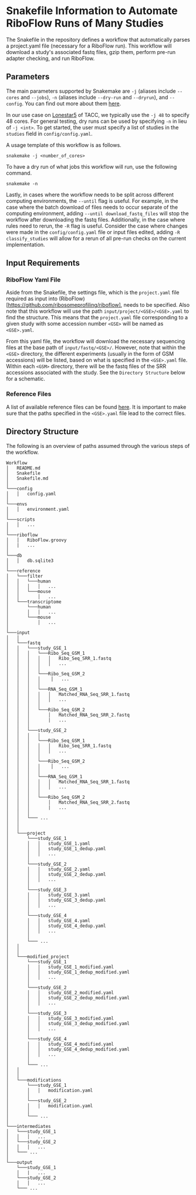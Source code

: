 # Snakefile Information to Automate RiboFlow Runs of Many Studies
The Snakefile in the repository defines a workflow that automatically parses a project.yaml file (necessary for a RiboFlow run). This workflow will download a study's associated fastq files, gzip them, perform pre-run adapter checking, and run RiboFlow.

## Parameters
The main parameters supported by Snakemake are  `-j` (aliases include `--cores` and `--jobs`), `-n` (aliases include `--dry-run` and `--dryrun`), and `--config`. You can find out more about them [here](https://snakemake.readthedocs.io/en/stable/executing/cli.html).

In our use case on [Lonestar5](https://portal.tacc.utexas.edu/user-guides/lonestar5) of TACC, we typically use the `-j 48` to specify 48 cores. For general testing, dry runs can be used by specifying `-n` in lieu of `-j <int>`. To get started, the user must specify a list of studies in the `studies` field in `config/config.yaml`. 

A usage template of this workflow is as follows.

    snakemake -j <number_of_cores> 

To have a dry run of what jobs this workflow will run, use the following command.
    
    snakemake -n

Lastly, in cases where the workflow needs to be split across different computing environments, the `--until` flag is useful. For example, in the case where the batch download of files needs to occur separate of the computing environment, adding `--until download_fastq_files` will stop the workflow after downloading the fastq files. Additionally, in the case where rules need to rerun, the `-R` flag is useful. Consider the case where changes were made in the `config/config.yaml` file or input files edited, adding `-R classify_studies` will allow for a rerun of all pre-run checks on the current implementation.

## Input Requirements

### RiboFlow Yaml File
Aside from the Snakefile, the settings file, which is the `project.yaml` file required as input into (RiboFlow)[https://github.com/ribosomeprofiling/riboflow], needs to be specified. Also note that this workflow will use the path `input/project/<GSE>/<GSE>.yaml` to find the structure. This means that the `project.yaml` file corresponding to a given study with some accession number `<GSE>` will be named as `<GSE>.yaml`. 

From this yaml file, the workflow will download the necessary sequencing files at the base path of `input/fastq/<GSE>/`. However, note that within the `<GSE>` directory, the different experiments (usually in the form of GSM accessions) will be listed, based on what is specified in the `<GSE>.yaml` file. Within each `<GSM>` directory, there will be the fastq files of the SRR accessions associated with the study. See the `Directory Structure` below for a schematic. 

### Reference Files
A list of available reference files can be found [here](https://github.com/RiboBase/riboflow_references). It is important to make sure that the paths specified in the `<GSE>.yaml` file lead to the correct files.


## Directory Structure

The following is an overview of paths assumed through the various steps of the workflow.

```
Workflow
│   README.md
│   Snakefile
│   Snakefile.md
│
└───config
│   │   config.yaml
│
└───envs
│   │   environment.yaml
│
└───scripts
│   │   ...
│
└───riboflow
│   │   RiboFlow.groovy
│   |   ...
│ 
└───db
│   │   db.sqlite3
│   
└───reference
│   └───filter
│   │   └───human
│   │   │   │   ...
│   │   └───mouse
│   │       │   ...
│   └───transcriptome
│       └───human
│       │   │   ...
│       └───mouse
│           │   ...
│
└───input
│   │
│   └───fastq
│   │   └───study_GSE_1
│   │   │   └───Ribo_Seq_GSM_1
│   │   │   │   │   Ribo_Seq_SRR_1.fastq
│   │   │   │   │   ...
│   │   │   │
│   │   │   └───Ribo_Seq_GSM_2
│   │   │   │    │   ...
│   │   │   │
│   │   │   └───RNA_Seq_GSM_1
│   │   │   │   │   Matched_RNA_Seq_SRR_1.fastq
│   │   │   │   │   ...
│   │   │   │
│   │   │   └───Ribo_Seq_GSM_2
│   │   │       │   Matched_RNA_Seq_SRR_2.fastq
│   │   │       |   ...
│   │   │  
│   │   └───study_GSE_2
│   │   │   │
│   │   │   └───Ribo_Seq_GSM_1
│   │   │   │   │   Ribo_Seq_SRR_1.fastq
│   │   │   │   │   ...
│   │   │   │
│   │   │   └───Ribo_Seq_GSM_2
│   │   │   │    │   ...
│   │   │   │
│   │   │   └───RNA_Seq_GSM_1
│   │   │   │   │   Matched_RNA_Seq_SRR_1.fastq
│   │   │   │   │   ...
│   │   │   │
│   │   │   └───Ribo_Seq_GSM_2
│   │   │       │   Matched_RNA_Seq_SRR_2.fastq
│   │   │       |   ...
│   │   │   
│   │   └─── ...
│   │
│   │
│   └───project
│       └───study_GSE_1
│       │   │   study_GSE_1.yaml
│       │   │   study_GSE_1_dedup.yaml
│       │   │   ...
│       │
│       └───study_GSE_2
│       │   │   study_GSE_2.yaml
│       │   │   study_GSE_2_dedup.yaml
│       │   │   ...
│       │
│       └───study_GSE_3
│       │   │   study_GSE_3.yaml
│       │   │   study_GSE_3_dedup.yaml
│       │   │   ...
│       │
│       └───study_GSE_4
│       │   │   study_GSE_4.yaml
│       │   │   study_GSE_4_dedup.yaml
│       │   │   ...
│       │  
│       └─── ...
│   │
│   │
│   └───modified_project
│       └───study_GSE_1
│       │   │   study_GSE_1_modified.yaml
│       │   │   study_GSE_1_dedup_modified.yaml
│       │   │   ...
│       │
│       └───study_GSE_2
│       │   │   study_GSE_2_modified.yaml
│       │   │   study_GSE_2_dedup_modified.yaml
│       │   │   ...
│       │
│       └───study_GSE_3
│       │   │   study_GSE_3_modified.yaml
│       │   │   study_GSE_3_dedup_modified.yaml
│       │   │   ...
│       │
│       └───study_GSE_4
│       │   │   study_GSE_4_modified.yaml
│       │   │   study_GSE_4_dedup_modified.yaml
│       │   │   ...
│       │  
│       └─── ...
│   │
│   │
│   └───modifications
│       └───study_GSE_1
│       │   │   modification.yaml
│       │
│       └───study_GSE_2
│       │   │   modification.yaml
│       │  
│       └─── ...
│   
└───intermediates
│   └───study_GSE_1
│   │   │   ...
│   └───study_GSE_2
│   │   │   ...   
│   └─── ...
│
└───output
    └───study_GSE_1
    │   |   ...
    └───study_GSE_2
    │   │   ...
    └─── ...
```


